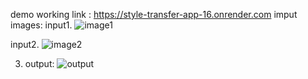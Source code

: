 demo working link : https://style-transfer-app-16.onrender.com
imput images:   input1.
![image1](https://github.com/user-attachments/assets/af6c639d-2c0c-43ad-adaa-66bced688260)
  
  
  input2.
  ![image2](https://github.com/user-attachments/assets/014dd646-a7cf-4250-abc8-7ee4e3f04ed8)
  
  
  3. output: ![output](https://github.com/user-attachments/assets/e3053031-0133-4da6-9f15-7ece78a13d63)
